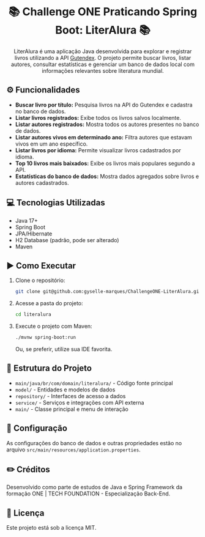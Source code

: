 # <h1 align="center"> :books: Challenge ONE Praticando Spring Boot: LiterAlura :books: </h1>

<div align="center">

LiterAlura é uma aplicação Java desenvolvida para explorar e registrar livros utilizando a API [Gutendex](https://gutendex.com/). O projeto permite buscar livros, listar autores, consultar estatísticas e gerenciar um banco de dados local com informações relevantes sobre literatura mundial.

</div>

## :gear: Funcionalidades
- **Buscar livro por título:** Pesquisa livros na API do Gutendex e cadastra no banco de dados.
- **Listar livros registrados:** Exibe todos os livros salvos localmente.
- **Listar autores registrados:** Mostra todos os autores presentes no banco de dados.
- **Listar autores vivos em determinado ano:** Filtra autores que estavam vivos em um ano específico.
- **Listar livros por idioma:** Permite visualizar livros cadastrados por idioma.
- **Top 10 livros mais baixados:** Exibe os livros mais populares segundo a API.
- **Estatísticas do banco de dados:** Mostra dados agregados sobre livros e autores cadastrados.

## :computer: Tecnologias Utilizadas
- Java 17+
- Spring Boot
- JPA/Hibernate
- H2 Database (padrão, pode ser alterado)
- Maven

## :arrow_forward: Como Executar
1. Clone o repositório:
   ```bash
   git clone git@github.com:gyselle-marques/ChallengeONE-LiterAlura.git
   ```
2. Acesse a pasta do projeto:
   ```bash
   cd literalura
   ```
3. Execute o projeto com Maven:
   ```bash
   ./mvnw spring-boot:run
   ```
   Ou, se preferir, utilize sua IDE favorita.

## :pushpin: Estrutura do Projeto
- `main/java/br/com/domain/literalura/` - Código fonte principal
- `model/` - Entidades e modelos de dados
- `repository/` - Interfaces de acesso a dados
- `service/` - Serviços e integrações com API externa
- `main/` - Classe principal e menu de interação

## :wrench: Configuração
As configurações do banco de dados e outras propriedades estão no arquivo `src/main/resources/application.properties`.

## :pencil2: Créditos
Desenvolvido como parte de estudos de Java e Spring Framework da formação ONE | TECH FOUNDATION - Especialização Back-End.

## :page_facing_up: Licença
Este projeto está sob a licença MIT.